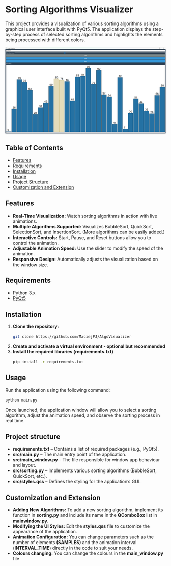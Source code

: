 # Sorting Algorithms Visualizer

This project provides a visualization of various sorting algorithms using a graphical user interface built with PyQt5. The application displays the step-by-step process of selected sorting algorithms and highlights the elements being processed with different colors.

![Sorting Visualizer Screenshot](images/AlgoVisualizer_screen.png)

## Table of Contents

- [Features](#features)
- [Requirements](#requirements)
- [Installation](#installation)
- [Usage](#usage)
- [Project Structure](#project-structure)
- [Customization and Extension](#customization-and-extension)

## Features

- **Real-Time Visualization:** Watch sorting algorithms in action with live animations.
- **Multiple Algorithms Supported:** Visualizes BubbleSort, QuickSort, SelectionSort, and InsertionSort. (More algorithms can be easily added.)
- **Interactive Controls:** Start, Pause, and Reset buttons allow you to control the animation.
- **Adjustable Animation Speed:** Use the slider to modify the speed of the animation.
- **Responsive Design:** Automatically adjusts the visualization based on the window size.

## Requirements

- Python 3.x
- [PyQt5](https://pypi.org/project/PyQt5/)

## Installation

1. **Clone the repository:**
   ```bash
   git clone https://github.com/MaciejPJ/AlgoVisualizer
2. **Create and activate a virtual environment - optional but recommended**
3. **Install the required libraries (requirements.txt)**
   ```bash
   pip install -r requirements.txt

## Usage

Run the application using the following command:
```bash
python main.py
```
Once launched, the application window will allow you to select a sorting algorithm, adjust the animation speed, and observe the sorting process in real time.

## Project structure

- **requirements.txt** – Contains a list of required packages (e.g., PyQt5).
- **src/main.py** – The main entry point of the application.
- **src/main_window.py** - The file responsible for window app behaviour and layout.
- **src/sorting.py** – Implements various sorting algorithms (BubbleSort, QuickSort, etc.).
- **src/styles.qss** – Defines the styling for the application’s GUI.

## Customization and Extension

- **Adding New Algorithms:**
To add a new sorting algorithm, implement its function in **sorting.py** and include its name in the **QComboBox** list in **mainwindow.py**.
- **Modifying the UI Styles:**
Edit the **styles.qss** file to customize the appearance of the application.
- **Animation Configuration:**
You can change parameters such as the number of elements **(SAMPLES)** and the animation interval (**INTERVAL_TIME**) directly in the code to suit your needs.
- **Colours changing:**
You can change the colours in the **main_window.py** file  
